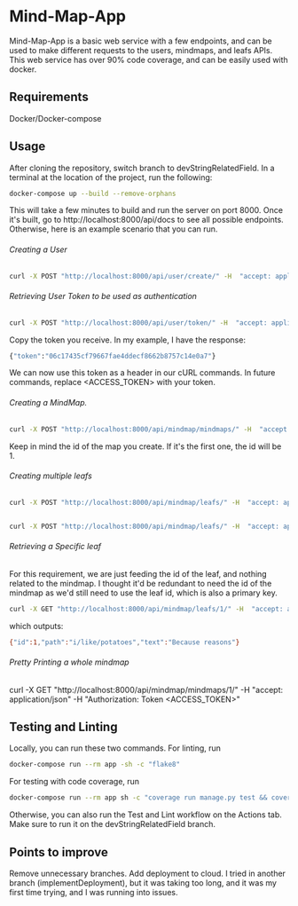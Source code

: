 # Mind-Map-App

Mind-Map-App is a basic web service with a few endpoints, and can be used to make different requests to the users, mindmaps, and leafs APIs. This web service has over 90% code coverage, and can be easily used with docker.

## Requirements
Docker/Docker-compose

## Usage

After cloning the repository, switch branch to devStringRelatedField. In a terminal at the location of the project, run the following:

```bash
docker-compose up --build --remove-orphans

```

This will take a few minutes to build and run the server on port 8000. Once it's built,
go to http://localhost:8000/api/docs to see all possible endpoints. Otherwise, here is an example scenario that you can run.

###### Creating a User
```bash
curl -X POST "http://localhost:8000/api/user/create/" -H  "accept: application/json" -H  "Content-Type: application/json" -d "{\"email\":\"test1@example.com\",\"password\":\"testpassword123\",\"name\":\"John Doe\"}"
```

###### Retrieving User Token to be used as authentication
```bash
curl -X POST "http://localhost:8000/api/user/token/" -H  "accept: application/json" -H  "Content-Type: application/x-www-form-urlencoded" -d "email=test1%40example.com&password=testpassword123"
```

Copy the token you receive. In my example, I have the response:
```bash
{"token":"06c17435cf79667fae4ddecf8662b8757c14e0a7"} 
```
We can now use this token as a header in our cURL commands. In future commands, replace <ACCESS_TOKEN> with your token. 

###### Creating a MindMap. 

```bash
curl -X POST "http://localhost:8000/api/mindmap/mindmaps/" -H  "accept: application/json" -H  "Content-Type: application/json" -H  "Authorization: Token <ACCESS_TOKEN>" -d "{\"title\":\"Sample MindMap\"}"
```

Keep in mind the id of the map you create. If it's the first one, the id will be 1.

###### Creating multiple leafs

```bash
curl -X POST "http://localhost:8000/api/mindmap/leafs/" -H  "accept: application/json" -H  "Content-Type: application/json" -H  "Authorization: Token <ACCESS_TOKEN>" -d "{\"mindmap\":1,\"path\":\"i/like/potatoes\",\"text\":\"Because reasons\"}"


curl -X POST "http://localhost:8000/api/mindmap/leafs/" -H  "accept: application/json" -H  "Content-Type: application/json" -H  "Authorization: Token <ACCESS_TOKEN>" -d "{\"mindmap\":1,\"path\":\"i/eat/tomatoes\",\"text\":\"Because other reasons\"}"
```

###### Retrieving a Specific leaf

For this requirement, we are just feeding the id of the leaf, and nothing related to the mindmap. 
I thought it'd be redundant to need the id of the mindmap as we'd still need to use the leaf id, which is also a primary key. 

```bash
curl -X GET "http://localhost:8000/api/mindmap/leafs/1/" -H  "accept: application/json" -H  "Authorization: Token <ACCESS_TOKEN>"
```

which outputs:
```bash
{"id":1,"path":"i/like/potatoes","text":"Because reasons"}
```

###### Pretty Printing a whole mindmap
curl -X GET "http://localhost:8000/api/mindmap/mindmaps/1/" -H  "accept: application/json" -H  "Authorization: Token <ACCESS_TOKEN>"


## Testing and Linting
Locally, you can run these two commands. For linting, run
```bash
docker-compose run --rm app -sh -c "flake8"
```


For testing with code coverage, run

```bash
docker-compose run --rm app sh -c "coverage run manage.py test && coverage report"
```

Otherwise, you can also run the Test and Lint workflow on the Actions tab. Make sure to run it on the 
devStringRelatedField branch. 

## Points to improve
Remove unnecessary branches.
Add deployment to cloud. I tried in another branch (implementDeployment), but it was taking too long, and it was my first time trying, and I was running into issues. 